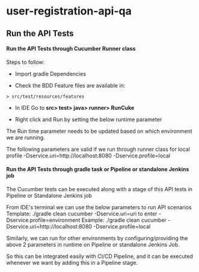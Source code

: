 # user-registration-api-qa

## Run the API Tests

#### Run the API Tests through Cucumber Runner class

Steps to follow:

- Import gradle Dependencies

- Check the BDD Feature files are available in:

```> src/test/resources/features```

- In IDE Go to **src> test> java> runner> RunCuke**

- Right click and Run by setting the below runtime parameter

The Run time parameter needs to be updated based on which environment we are running.

The following parameters are valid if we run through runner class for local profile
-Dservice.uri=http://localhost:8080 -Dservice.profile=local


#### Run the API Tests through gradle task or Pipeline or standalone Jenkins job

The Cucumber tests can be executed along with a stage of this API tests in Pipeline or Standalone Jenkins job

From IDE's terminal we can use the below parameters to run API scenarios
Template: ./gradle clean cucumber -Dservice.uri=uri to enter -Dservice.profile=environment
Example: ./gradle clean cucumber -Dservice.uri=http://localhost:8080 -Dservice.profile=local

Similarly, we can run for other environments by configuring/providing the above 2 parameters in runtime on Pipeline or standalone Jenkins Job.

So this can be integrated easily with CI/CD Pipeline, and it can be executed whenever we want by adding this in a Pipeline stage.
